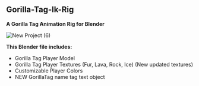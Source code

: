 Gorilla-Tag-Ik-Rig
----------------------------------------

__A Gorilla Tag Animation Rig for Blender__

![New Project (6)](https://github.com/user-attachments/assets/7fef4430-be17-477f-bf85-69ec7ba2887e) 

__This Blender file includes:__

* Gorilla Tag Player Model
* Gorilla Tag Player Textures (Fur, Lava, Rock, Ice) (New updated textures)
* Customizable Player Colors
* NEW GorillaTag name tag text object
